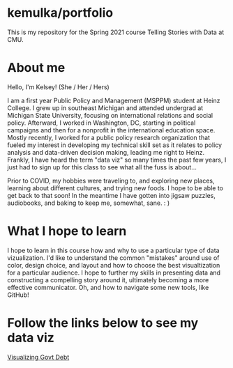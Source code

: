 # kemulka/portfolio
This is my repository for the Spring 2021 course Telling Stories with Data at CMU. 


# About me
Hello, I'm Kelsey!
(She / Her / Hers)

I am a first year Public Policy and Management (MSPPM) student at Heinz College. I grew up in southeast Michigan and attended undergrad at Michigan State University, focusing on international relations and social policy. Afterward, I worked in Washington, DC, starting in political campaigns and then for a nonprofit in the international education space. Mostly recently, I worked for a public policy research organization that fueled my interest in developing my technical skill set as it relates to policy analysis and data-driven decision making, leading me right to Heinz. Frankly, I have heard the term "data viz" so many times the past few years, I just had to sign up for this class to see what all the fuss is about... 

Prior to COVID, my hobbies were traveling to, and exploring new places, learning about different cultures, and trying new foods. I hope to be able to get back to that soon! In the meantime I have gotten into jigsaw puzzles, audiobooks, and baking to keep me, somewhat, sane. : )    

# What I hope to learn
I hope to learn in this course how and why to use a particular type of data vizualization. I'd like to understand the common "mistakes" around use of color, design choice, and layout and how to choose the best visualtization for a particular audience. I hope to further my skills in presenting data and constructing a compelling story around it, ultimately becoming a more effective communicator. Oh, and how to navigate some new tools, like GitHub!


# Follow the links below to see my data viz

[Visualizing Govt Debt](/govtdebt.md)
